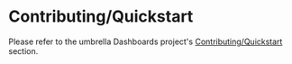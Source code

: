 # Contributing/Quickstart

Please refer to the umbrella Dashboards project's [Contributing/Quickstart](https://folkehelseinstituttet.github.io/dashboards/contributingquickstart.html) section.

